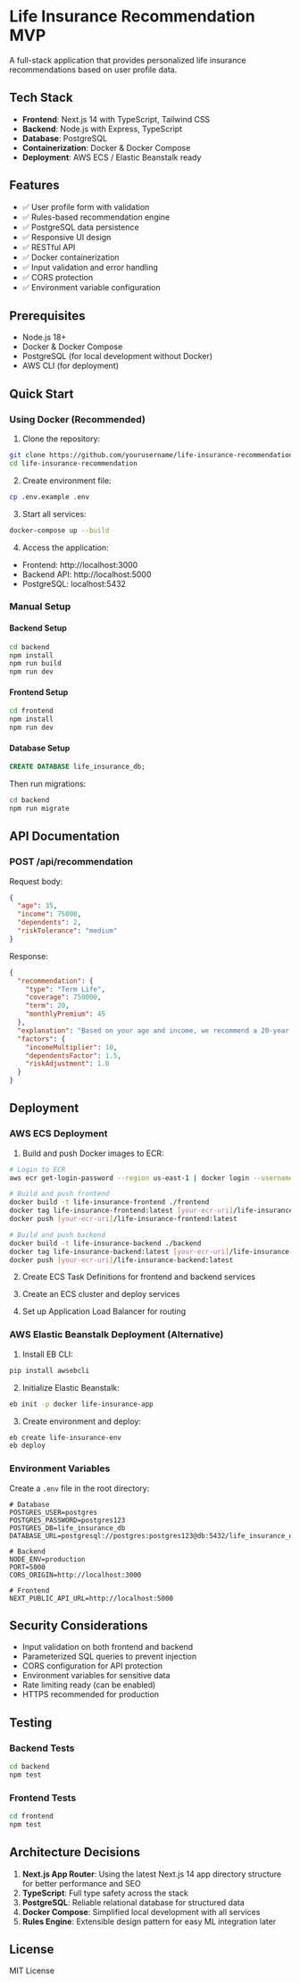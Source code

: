 # Life Insurance Recommendation MVP

A full-stack application that provides personalized life insurance recommendations based on user profile data.

## Tech Stack

- **Frontend**: Next.js 14 with TypeScript, Tailwind CSS
- **Backend**: Node.js with Express, TypeScript
- **Database**: PostgreSQL
- **Containerization**: Docker & Docker Compose
- **Deployment**: AWS ECS / Elastic Beanstalk ready

## Features

- ✅ User profile form with validation
- ✅ Rules-based recommendation engine
- ✅ PostgreSQL data persistence
- ✅ Responsive UI design
- ✅ RESTful API
- ✅ Docker containerization
- ✅ Input validation and error handling
- ✅ CORS protection
- ✅ Environment variable configuration

## Prerequisites

- Node.js 18+
- Docker & Docker Compose
- PostgreSQL (for local development without Docker)
- AWS CLI (for deployment)

## Quick Start

### Using Docker (Recommended)

1. Clone the repository:
```bash
git clone https://github.com/yourusername/life-insurance-recommendation.git
cd life-insurance-recommendation
```

2. Create environment file:
```bash
cp .env.example .env
```

3. Start all services:
```bash
docker-compose up --build
```

4. Access the application:
- Frontend: http://localhost:3000
- Backend API: http://localhost:5000
- PostgreSQL: localhost:5432

### Manual Setup

#### Backend Setup

```bash
cd backend
npm install
npm run build
npm run dev
```

#### Frontend Setup

```bash
cd frontend
npm install
npm run dev
```

#### Database Setup

```sql
CREATE DATABASE life_insurance_db;
```

Then run migrations:
```bash
cd backend
npm run migrate
```

## API Documentation

### POST /api/recommendation

Request body:
```json
{
  "age": 35,
  "income": 75000,
  "dependents": 2,
  "riskTolerance": "medium"
}
```

Response:
```json
{
  "recommendation": {
    "type": "Term Life",
    "coverage": 750000,
    "term": 20,
    "monthlyPremium": 45
  },
  "explanation": "Based on your age and income, we recommend a 20-year term life policy...",
  "factors": {
    "incomeMultiplier": 10,
    "dependentsFactor": 1.5,
    "riskAdjustment": 1.0
  }
}
```

## Deployment

### AWS ECS Deployment

1. Build and push Docker images to ECR:
```bash
# Login to ECR
aws ecr get-login-password --region us-east-1 | docker login --username AWS --password-stdin [your-ecr-uri]

# Build and push frontend
docker build -t life-insurance-frontend ./frontend
docker tag life-insurance-frontend:latest [your-ecr-uri]/life-insurance-frontend:latest
docker push [your-ecr-uri]/life-insurance-frontend:latest

# Build and push backend
docker build -t life-insurance-backend ./backend
docker tag life-insurance-backend:latest [your-ecr-uri]/life-insurance-backend:latest
docker push [your-ecr-uri]/life-insurance-backend:latest
```

2. Create ECS Task Definitions for frontend and backend services

3. Create an ECS cluster and deploy services

4. Set up Application Load Balancer for routing

### AWS Elastic Beanstalk Deployment (Alternative)

1. Install EB CLI:
```bash
pip install awsebcli
```

2. Initialize Elastic Beanstalk:
```bash
eb init -p docker life-insurance-app
```

3. Create environment and deploy:
```bash
eb create life-insurance-env
eb deploy
```

### Environment Variables

Create a `.env` file in the root directory:

```env
# Database
POSTGRES_USER=postgres
POSTGRES_PASSWORD=postgres123
POSTGRES_DB=life_insurance_db
DATABASE_URL=postgresql://postgres:postgres123@db:5432/life_insurance_db

# Backend
NODE_ENV=production
PORT=5000
CORS_ORIGIN=http://localhost:3000

# Frontend
NEXT_PUBLIC_API_URL=http://localhost:5000
```

## Security Considerations

- Input validation on both frontend and backend
- Parameterized SQL queries to prevent injection
- CORS configuration for API protection
- Environment variables for sensitive data
- Rate limiting ready (can be enabled)
- HTTPS recommended for production

## Testing

### Backend Tests
```bash
cd backend
npm test
```

### Frontend Tests
```bash
cd frontend
npm test
```

## Architecture Decisions

1. **Next.js App Router**: Using the latest Next.js 14 app directory structure for better performance and SEO
2. **TypeScript**: Full type safety across the stack
3. **PostgreSQL**: Reliable relational database for structured data
4. **Docker Compose**: Simplified local development with all services
5. **Rules Engine**: Extensible design pattern for easy ML integration later

## License

MIT License